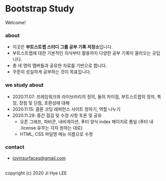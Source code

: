 # Bootstrap Study
Welcome!

### about
- 이곳은 **부트스트랩 스터디 그룹 공부 기록 저장소**입니다.
- 부트스트랩에 대한 기본적인 지식부터 활용까지 다양한 공부 기록이 올라오는 곳입니다.
- 총 네 명의 멤버들과 공유한 자료를 기반으로 합니다.
- 꾸준히 성실하게 공부하는 것이 목표입니다.

### we study about
- 2020.11.07: 프레임워크와 라이브러리의 정의, 둘의 차이점, 부트스트랩의 정의, 특징, 장점 및 단점, 호환성에 대해
- 2020.11.15: 클론 코딩 레퍼런스 사이트 정하기, 역할 나누기
- 2020.11.29: 중간 점검 및 수정 사항 토론 및 공유
    - 오픈 그래프, 파비콘, 내비게이션, 푸터 양식 index 페이지로 통일 (푸터 내 .license 유무는 각자 원하는 대로)
    - HTML, CSS 파일명 메뉴 이름으로 수정

### contact
- lovinsurfaces@gmail.com

<br>
copyright (c) 2020 Ji Hye LEE
